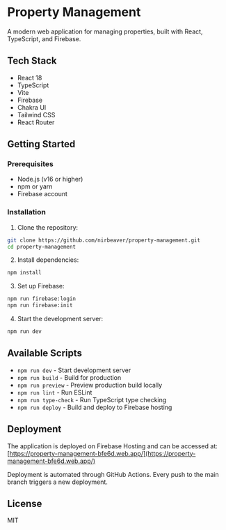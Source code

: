 # Property Management

A modern web application for managing properties, built with React, TypeScript, and Firebase.

## Tech Stack

- React 18
- TypeScript
- Vite
- Firebase
- Chakra UI
- Tailwind CSS
- React Router

## Getting Started

### Prerequisites

- Node.js (v16 or higher)
- npm or yarn
- Firebase account

### Installation

1. Clone the repository:
```bash
git clone https://github.com/nirbeaver/property-management.git
cd property-management
```

2. Install dependencies:
```bash
npm install
```

3. Set up Firebase:
```bash
npm run firebase:login
npm run firebase:init
```

4. Start the development server:
```bash
npm run dev
```

## Available Scripts

- `npm run dev` - Start development server
- `npm run build` - Build for production
- `npm run preview` - Preview production build locally
- `npm run lint` - Run ESLint
- `npm run type-check` - Run TypeScript type checking
- `npm run deploy` - Build and deploy to Firebase hosting

## Deployment

The application is deployed on Firebase Hosting and can be accessed at:
[https://property-management-bfe6d.web.app/](https://property-management-bfe6d.web.app/)

Deployment is automated through GitHub Actions. Every push to the main branch triggers a new deployment.

## License

MIT
